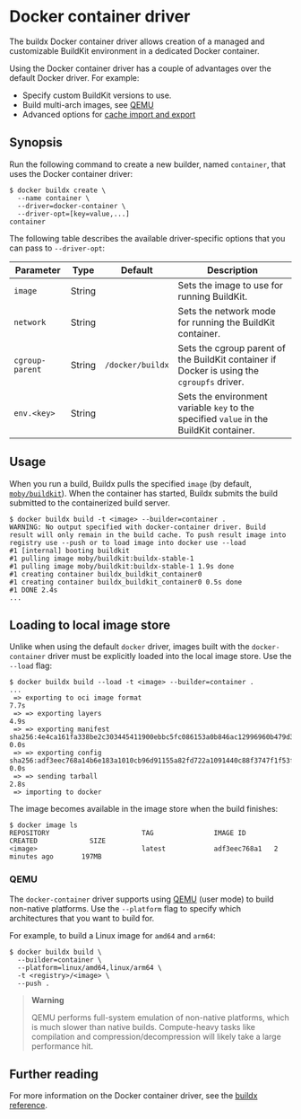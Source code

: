 # Docker container driver

The buildx Docker container driver allows creation of a managed and customizable
BuildKit environment in a dedicated Docker container.

Using the Docker container driver has a couple of advantages over the default
Docker driver. For example:

- Specify custom BuildKit versions to use.
- Build multi-arch images, see [QEMU](#qemu)
- Advanced options for
  [cache import and export](../cache/backends/index.md)

## Synopsis

Run the following command to create a new builder, named `container`, that uses
the Docker container driver:

```console
$ docker buildx create \
  --name container \
  --driver=docker-container \
  --driver-opt=[key=value,...]
container
```

The following table describes the available driver-specific options that you can
pass to `--driver-opt`:

| Parameter       | Type   | Default          | Description                                                                                |
| --------------- | ------ | ---------------- | ------------------------------------------------------------------------------------------ |
| `image`         | String |                  | Sets the image to use for running BuildKit.                                                |
| `network`       | String |                  | Sets the network mode for running the BuildKit container.                                  |
| `cgroup-parent` | String | `/docker/buildx` | Sets the cgroup parent of the BuildKit container if Docker is using the `cgroupfs` driver. |
| `env.<key>`     | String |                  | Sets the environment variable `key` to the specified `value` in the BuildKit container.    |

## Usage

When you run a build, Buildx pulls the specified `image` (by default,
[`moby/buildkit`](https://hub.docker.com/r/moby/buildkit)). When the container
has started, Buildx submits the build submitted to the containerized build
server.

```console
$ docker buildx build -t <image> --builder=container .
WARNING: No output specified with docker-container driver. Build result will only remain in the build cache. To push result image into registry use --push or to load image into docker use --load
#1 [internal] booting buildkit
#1 pulling image moby/buildkit:buildx-stable-1
#1 pulling image moby/buildkit:buildx-stable-1 1.9s done
#1 creating container buildx_buildkit_container0
#1 creating container buildx_buildkit_container0 0.5s done
#1 DONE 2.4s
...
```

## Loading to local image store

Unlike when using the default `docker` driver, images built with the
`docker-container` driver must be explicitly loaded into the local image store.
Use the `--load` flag:

```console
$ docker buildx build --load -t <image> --builder=container .
...
 => exporting to oci image format                                                                                                      7.7s
 => => exporting layers                                                                                                                4.9s
 => => exporting manifest sha256:4e4ca161fa338be2c303445411900ebbc5fc086153a0b846ac12996960b479d3                                      0.0s
 => => exporting config sha256:adf3eec768a14b6e183a1010cb96d91155a82fd722a1091440c88f3747f1f53f                                        0.0s
 => => sending tarball                                                                                                                 2.8s
 => importing to docker
```

The image becomes available in the image store when the build finishes:

```console
$ docker image ls
REPOSITORY                       TAG               IMAGE ID       CREATED             SIZE
<image>                          latest            adf3eec768a1   2 minutes ago       197MB
```

### QEMU

The `docker-container` driver supports using [QEMU](https://www.qemu.org/) (user
mode) to build non-native platforms. Use the `--platform` flag to specify which
architectures that you want to build for.

For example, to build a Linux image for `amd64` and `arm64`:

```console
$ docker buildx build \
  --builder=container \
  --platform=linux/amd64,linux/arm64 \
  -t <registry>/<image> \
  --push .
```

> **Warning**
>
> QEMU performs full-system emulation of non-native platforms, which is much
> slower than native builds. Compute-heavy tasks like compilation and
> compression/decompression will likely take a large performance hit.

## Further reading

For more information on the Docker container driver, see the
[buildx reference](https://docs.docker.com/engine/reference/commandline/buildx_create/#driver).

